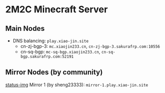 # 2M2C Minecraft Server

## Main Nodes
- DNS balancing: `play.xiao-jin.site`
  - cn-zj-bgp-3: `mc.xiaojin233.cn`, `cn-zj-bgp-3.sakurafrp.com:10556`
  - cn-sq-bgp: `mc-sq-bgp.xiaojin233.cn`, `cn-sq-bgp.sakurafrp.com:52191`

## Mirror Nodes (by community)
[status-img](https://mcstatus.glavo.site/status?addr=mirror-1.play.xiao-jin.site)
Mirror 1 (by sheng23333): `mirror-1.play.xiao-jin.site`
